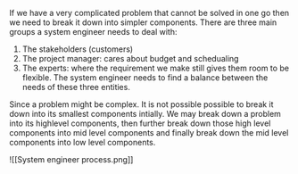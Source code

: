 If we have a very complicated problem that cannot be solved in one go then we need to break it down into simpler components. There are three main groups a system engineer needs to deal with:
1. The stakeholders (customers)
2. The project manager: cares about budget and schedualing
3. The experts: where the requirement we make still gives them room to be flexible.
The system engineer needs to find a balance between the needs of these three entities.

Since a problem might be complex. It is not possible possible to break it down into its smallest components intially. We may break down a problem into its highlevel components, then further break down those high level components into mid level components and finally break down the mid level components into low level components.

![[System engineer process.png]]
